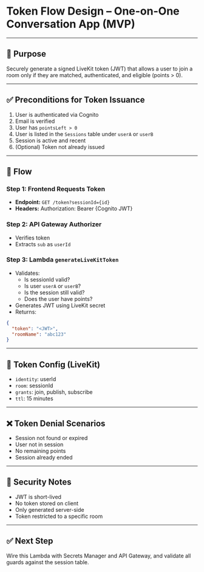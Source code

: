 # Token Flow Design – One-on-One Conversation App (MVP)

---

## 🎯 Purpose
Securely generate a signed LiveKit token (JWT) that allows a user to join a room only if they are matched, authenticated, and eligible (points > 0).

---

## ✅ Preconditions for Token Issuance
1. User is authenticated via Cognito
2. Email is verified
3. User has `pointsLeft > 0`
4. User is listed in the `Sessions` table under `userA` or `userB`
5. Session is active and recent
6. (Optional) Token not already issued

---

## 🔄 Flow

### Step 1: Frontend Requests Token
- **Endpoint:** `GET /token?sessionId={id}`
- **Headers:** Authorization: Bearer {Cognito JWT}

### Step 2: API Gateway Authorizer
- Verifies token
- Extracts `sub` as `userId`

### Step 3: Lambda `generateLiveKitToken`
- Validates:
  - Is sessionId valid?
  - Is user `userA` or `userB`?
  - Is the session still valid?
  - Does the user have points?
- Generates JWT using LiveKit secret
- Returns:
```json
{
  "token": "<JWT>",
  "roomName": "abc123"
}
```

---

## 🧾 Token Config (LiveKit)
- `identity`: userId
- `room`: sessionId
- `grants`: join, publish, subscribe
- `ttl`: 15 minutes

---

## ❌ Token Denial Scenarios
- Session not found or expired
- User not in session
- No remaining points
- Session already ended

---

## 🔐 Security Notes
- JWT is short-lived
- No token stored on client
- Only generated server-side
- Token restricted to a specific room

---

## ✅ Next Step
Wire this Lambda with Secrets Manager and API Gateway, and validate all guards against the session table.

